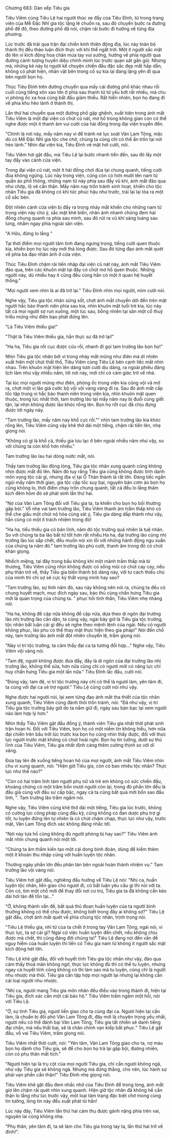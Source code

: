




Chương 683: Dàn xếp Tiêu gia


Tiêu Viêm cùng Tiêu Lệ hai người thúc xe đẩy của Tiêu Đỉnh, từ trong trang viên của Mễ Đặc Nhĩ gia tộc lặng lẽ chuồn ra, sau đó chuyển bước ra đường phố đế đô, theo đường phố đã nói, chậm rãi bước đi hướng về từng địa phương.

Lúc trước đã trải qua trận đại chiến kinh thiên động địa, lúc này toàn bộ thành thị đều thảo luận đích thực với khí thế ngất trời. Một ít người sắc mặt đỏ lên vì kích động hoa chân múa tay vui sướng, hướng về phía người qua đường cảnh tượng huyền diệu chính mình lúc trước quan sát gần gũi. Nhưng mà, những kẻ này bị người kể chuyện chiến đấu đặc sắc đẹp mắt hấp dẫn, không có phát hiện, nhân vật bên trong cố sự kia lại đang lặng yên đi qua bên người bọn họ.

Thúc Tiêu Đỉnh trên đường chuyển qua mấy cái đường phố khác nhau rồi cuối cùng tiếng xôn xao lớn ở phía sau thanh từ từ yếu bớt rất nhiều, mà chu vi phòng ốc xa hoa cũng bắt đầu giảm thiểu. Rất hiển nhiên, bọn họ đang đi về phía khu hẻo lánh ở thành thị.

Lần thứ hai chuyển qua một đường phố gập ghềnh, xuất hiện trong ánh mắt Tiêu Viêm là một đại viện có chút cũ nát, mơ hồ trong không gian còn có thể nghe được một ít thanh âm vui cười của hài đồng trong đại viện truyền đến.

"Chính là nơi này, mấy năm nay vì để tránh né lục soát Vân Lam Tông, mặc dù có Mễ Đặc Nhĩ gia tộc che chở, chúng ta cũng chỉ có thể ẩn trốn tại nơi hẻo lánh." Nhìn đại viện kia, Tiêu Đỉnh vẻ mặt hơi cười, nói.

Tiêu Viêm hơi gật đầu, mà Tiêu Lệ lại bước nhanh tiến đến, sau đó lấy một tay đẩy vào cánh cửa viện.

Trong đại viện cũ nát, một ít hài đồng chơi đùa tại chung quanh, tiếng cười đùa không ngừng. Lúc này trong viện, cũng còn có hơn mười tên nam tử quần áo phổ thông, những nam tử này phía sau đầy vũ khí, ánh mắt đảo qua như chớp, lộ vẻ cẩn thận. Mấy năm nay trốn tránh sinh hoạt, khiến cho tộc nhân Tiêu gia đã không có khí tức phúc hậu như trước, trái lại lại tỏa ra một cổ sắc bén.

Đột nhiên cánh cửa viện bị đẩy ra trong nháy mắt khiến cho những nam tử trong viện này chú ý, sắc mặt khẽ biến, nhân ảnh nhanh chóng đem hài đồng chung quanh ra phía sau mình, sau đó rút ra vũ khí sáng loáng sau lưng, nhắm ngay phía ngoài sân viện.

"A Hữu, đừng lo lắng "

Tại thời điểm mọi người tâm tình đang ngưng trọng, tiếng cười quen thuộc kia, khiến bọn họ lúc này mới thả lỏng được. Sau đó từng đạo ánh mắt quét về phía ba đạo nhân ảnh ở cửa viện.

Thúc Tiêu Đỉnh chậm rãi tiến nhập đại viện cũ nát này, ánh mắt Tiêu Viêm đảo qua, trên các khuôn mặt tại đây có chút mơ hồ quen thuộc. Những người này, dù nhiều hay ít cũng đều cùng hắn có một ít quan hệ huyết thống."

"Mọi người xem nhìn là ai đã trở lại." Tiêu Đỉnh nhìn mọi người, mỉm cười nói.

Nghe vậy, Tiêu gia tộc nhân sửng sốt, chợt ánh mắt chuyển dời đến trên mặt người hắc bào thanh niên phía sau kia, nhìn khuôn mặt tuổi trẻ kia, lúc này tất cả mọi người sợ run xuống, một lúc sau, bỗng nhiên tại sân một cổ thuỷ triều mừng như điên bạo phát đứng lên.

"Là Tiêu Viêm thiếu gia!"

"Thật là Tiêu Viêm thiếu gia, hắn thực sự đã trở lại!"

"Ha ha, Tiêu gia rốt cục được cứu rồi, nhanh đi gọi tam trưởng lão bọn họ!"

Nhìn Tiêu gia tộc nhân bởi vì trong nháy mắt mừng như điên mà dĩ nhiên xuất hiện một chút thất thố, Tiêu Viêm cùng Tiêu Lệ bên cạnh liếc mắt nhìn nhau. Trên khuôn mặt hiện lên dáng tươi cười dịu dàng, ra ngoài phiêu đãng lịch lãm như vậy nhiều năm, tới nơi này, mới chỉ có cảm giác trở về nhà.

Tại lúc mọi người mừng như điên, phòng ốc trong viện kia cũng vội vã mở ra, chợt một vị lão giả cước bộ vội vội vàng vàng đi ra. Sau đó ánh mắt cấp tốc tập trung vị hắc bào thanh niên trong viện kia, nhìn khuôn mặt quen thuộc, trong lúc nhất thời, tam trưởng lão tại mấy năm nay bị đuổi cùng giết tận, lại nhịn không được lão khóc rống lên. Bọn họ rốt cục đã chịu đựng được tới ngày này.

"Tam trưởng lão, mấy năm nay khổ cực rồi."" nhìn tam trưởng lão kia khóc rống lên, Tiêu Viêm cũng vậy khẽ thở dài một tiếng, chậm rãi tiến lên, nhẹ giọng nói.

"Không có gì là khổ cả, thiếu gia lưu lạc ở bên ngoài nhiều năm như vậy, so với chúng ta còn khổ hơn nhiều."

Tam trưởng lão lau hai dòng nước mắt, nói.

Thấy tam trưởng lão động lòng, Tiêu gia tộc nhân xung quanh cũng không nhịn được mắt đỏ lên. Năm đó tuy rằng Tiêu gia cũng không được tính danh môn vọng tộc cái gì, nhưng địa vị tại Ô Thản thành là rất lớn. Đáng tiếc ngắn ngủi mấy năm thời gian, gia tộc cấp tốc suy bại, nguyên bản cơm áo bọn họ cũng không lo, thời điểm chạy trốn chung quanh, tất cả đều lo lắng thảm kịch đêm hôm đó sẽ phát sinh lần thứ hai.

"Nợ của Vân Lam Tông đối với Tiêu gia ta, ta khiến cho bọn họ bồi thường gấp bội." Vỗ nhẹ vai tam trưởng lão, Tiêu Viêm thanh âm trầm thấp khó có thể che giấu một chút nộ hỏa cùng sát ý, Tiêu gia dáng dấp thành như vậy, hắn cũng có một ít trách nhiệm trong đó!

"Ha ha, tiểu thiếu gia có bản lĩnh, năm đó tộc trưởng quả nhiên là tuệ nhãn. So với chúng ta ba lão bất tử tốt hơn rất nhiều.Ha ha, đại trưởng lão cùng nhị trưởng lão lúc sắp chết, đều muốn nói xin lỗi với những hành động ngu xuẩn của chúng ta năm đó." tam trưởng lão phù cười, thanh âm trong đó có chút khàn giọng.

Nhếch miệng, tại đây trong bầu không khí một mảnh trầm thấp mà bi thương, Tiêu Viêm cũng nhịn không được có sống mũi có chút cay cay, nếu phụ thân trở về, thấy Tiêu gia biến thành bộ dáng này, với tư cách thiếu chủ của mình thì chỉ sợ sẽ cực kỳ thất vọng mình hay sao?

"Tam trưởng lão, sự tình năm đó, sau này không nên nói ra, chúng ta đều có chung huyết mạch, mục đích ngày sau, báo thù cùng chấn hưng Tiêu gia mới là quan trọng của chúng ta. " phục hồi tinh thần, Tiêu Viêm nhẹ nhàng nói.

"Ha ha, không đề cập nữa không đề cập nữa, dựa theo di ngôn đại trưởng lão nhị trưởng lão căn dặn, ta cũng vậy, ngài bây giờ là Tiêu gia tộc trưởng, tộc nhân bất luận cái gì đều sẽ nghe theo mệnh lệnh của ngài. Nếu có người không phục, lão phu có thể thay mặt thực hiện theo gia pháp!" Nói đến chỗ này, tam trưởng lão ánh mắt đột nhiên chuyển lệ, trầm giọng nói.

"Này vị trí tộc trưởng, ta cảm thấy đại ca ta tương đối hợp..." Nghe vậy, Tiêu Viêm vội vàng nói.

"Tam đệ, ngươi không được đưa đẩy, đây là di ngôn của đại trưởng lão nhị trưởng lão, không thể sửa, hơn nữa cũng chỉ có ngươi mới có năng lực chỉ huy chấn hưng Tiêu gia một lần nữa." Tiêu Đỉnh lắc đầu, cười nói.

"Đúng vậy, tam đệ, vị trí tộc trưởng này chỉ có thể là ngươi làm, yên tâm đi, ta cùng với đại ca sẽ trợ ngươi." Tiêu Lệ cũng cười nói như vậy.

Nghe được hai người nói, lại xem từng đạo ánh mắt tha thiết của tộc nhân xung quanh, Tiêu Viêm cũng đành thôi trốn tránh, nói: "Đã như vậy, vị trí Tiêu gia tộc trưởng bây giờ do ta nắm giữ đi, ngày sau bàn bạc lại xem người nào làm hợp lý hơn."

Nhìn thấy Tiêu Viêm gật đầu đồng ý, thành viên Tiêu gia nhất thời phát sinh trận hoan hỉ. Đối với Tiêu Viêm, bọn họ có một niềm tin không hiểu, hơn nữa đại chiến trên bầu trời lúc trước kia bọn họ cũng nhìn thấy được, đối với thực lực người trước mặt không có chút hoài nghi. Bọn họ tin tưởng, dưới sự thủ lĩnh của Tiêu Viêm, Tiêu gia nhất định càng thêm cường thịnh so với dĩ vãng.

Đưa tay lên đè xuống tiếng hoan hô của mọi người, ánh mắt Tiêu Viêm nhìn chu vi xung quanh, nói: "Hiện giờ Tiêu gia, còn có bao nhiêu tộc nhân? Thực lực như thế nào?"

"Còn có hai trăm linh tám người phụ nữ và trẻ em không có sức chiến đấu, khoảng chừng có một trăm bốn mươi người còn lại, trong đó phần lớn đều là đấu giả cùng với đấu sư cấp bậc, ngay cả ta cũng bất quá mới bốn sao đấu linh, ". Tam trưởng lão trầm ngâm nói.

Nghe vậy, Tiêu Viêm cũng khẽ thở dài một tiếng, Tiêu gia lúc trước, không có cường lực công pháp cùng đấu kỹ, cũng không có đan dược phụ trợ gì tốt, tu luyện đứng lên tự nhiên là có chút chậm chạp, thực lực như vậy, trước mặt, Vân Lam Tông đích xác không đáng nhắc tới.

"Nơi này tựa hồ cũng không đủ người phòng bị hay sao?" Tiêu Viêm ánh mắt nhìn chung quanh nói một lời.

"Chúng ta âm thầm kiến tạo một cái dong binh đoàn, dùng để kiếm thêm một ít khoản thu nhập cùng với huấn luyện tộc nhân.

Thường ngày phần lớn đều phân tán bên ngoài hoàn thành nhiệm vụ." Tam trưởng lão vội vàng nói.

Tiêu Viêm hơi gật đầu, nghiêng đầu hướng về Tiêu Lệ nói: "Nhị ca, huấn luyện tộc nhân, liền giao cho ngươi đi, có bất luận yêu cầu gì thì nói với ta. Còn có, tìm một chỗ mới để thay đổi nơi cư trú, Tiêu gia ta đã không cần kéo dài hơi tàn để tồn tại..."

"Ờ, không thành vấn đề, bất quá thủ đoạn huấn luyện của ta người bình thường không có thể chịu được, không biết trong đây ai không sợ?" Tiêu Lệ gật đầu, chợt ánh mắt quét về phía chúng tộc nhân, trịnh trọng nói.

"Tiêu Lệ thiếu gia, nhi tử của ta chết ở trong tay Vân Lam Tông, ngài nói, vì thực lực, ta sợ cái gì? Ngài cứ việc huấn luyện đến chết, nếu không chịu được mà chết, thì cũng đáng đời chúng ta!" Tiêu Lệ đang nói đến vấn đề nguy hiểm của huấn luyện thì liền có Tiêu gia nam tử không ít người sắc mặt kích động hét lớn.

Tiêu Lệ khẽ gật đầu, đối với huyết tính Tiêu gia tộc nhân như vậy, đảo qua cảm thấy thoả mãn không ngờ, thực lực không đủ thì có thể tu luyện, nhưng ngay cả huyết tính cũng không có thì làm sao mà tu luyện, cũng chỉ là người nhu nhược mà thôi. Tiêu gia cần tập hợp mọi người lại nhưng lại không cần cái loại người nhu nhược.

"Nhị ca, ngươi mang Tiêu gia môn nhân đều điều vào trong thành đi, hiện tại Tiêu gia, đích xác cần một cái bảo hộ." Tiêu Viêm trầm ngâm một hồi, nói với Tiêu Lệ.

"Ờ, sự tình Tiêu gia, ngươi liền giao cho ta cùng đại ca. Ngươi hiện tại cần làm, là chuẩn bị đối phó Vân Lam Tông đi, đây mới là chuyện trọng yếu nhất, ngươi nếu có thể đánh bại Vân Lam Tông, Tiêu gia tất nhiên sẽ danh tiếng đại chấn, mà nếu thất bại, sẽ là chân chính vạn kiếp bất phục." Tiêu Lệ gật đầu, vỗ vai Tiêu Viêm, trầm giọng nói.

Tiêu Viêm nhất thời cười, nói: "Yên tâm, Vân Lam Tông giao cho ta, nợ máu bọn họ dành cho Tiêu gia, sẽ để cho bọn họ trả lại gấp bội, đương nhiên, còn có phụ thân mất tích."

"Ngươi hiện tại là trụ cột của mọi người Tiêu gia, chỉ cần ngươi không ngã, như vậy Tiêu gia sẽ không ngã. Nhưng mà đứng thẳng, cho nên, lúc hành sự phải vạn phần cẩn thận!" Tiêu Đỉnh nhẹ giọng nói.

Tiêu Viêm khẽ gật đầu đem nhắc nhở của Tiêu Đỉnh để trong lòng, ánh mắt giơ lên chậm rãi quét nhìn xung quanh. Hiện giờ tộc nhân đã không hề cẩn thận lo lắng như lúc trước vậy, một loại tâm trạng đặc biệt chờ mong cùng tin tưởng, lòng tin này đều xuất phát từ hắn!

Lúc này đây, Tiêu Viêm lần thứ hai cảm thụ được gánh nặng phía trên vai, nguyên lai cũng không nhẹ.

"Phụ thân, yên tâm đi, ta sẽ làm cho Tiêu gia trong tay ta, lần thứ hai trở về đỉnh!".




